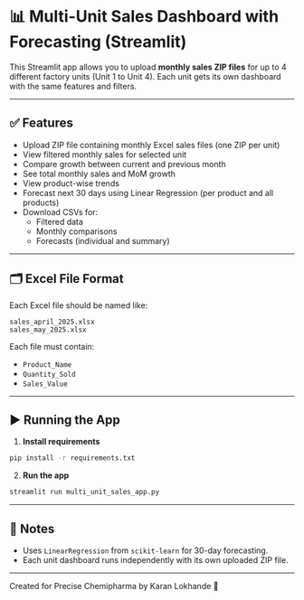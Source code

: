 
# 📊 Multi-Unit Sales Dashboard with Forecasting (Streamlit)

This Streamlit app allows you to upload **monthly sales ZIP files** for up to 4 different factory units (Unit 1 to Unit 4). Each unit gets its own dashboard with the same features and filters.

---

## ✅ Features

- Upload ZIP file containing monthly Excel sales files (one ZIP per unit)
- View filtered monthly sales for selected unit
- Compare growth between current and previous month
- See total monthly sales and MoM growth
- View product-wise trends
- Forecast next 30 days using Linear Regression (per product and all products)
- Download CSVs for:
  - Filtered data
  - Monthly comparisons
  - Forecasts (individual and summary)

---

## 🗂️ Excel File Format

Each Excel file should be named like:
```
sales_april_2025.xlsx
sales_may_2025.xlsx
```

Each file must contain:
- `Product_Name`
- `Quantity_Sold`
- `Sales_Value`

---

## ▶️ Running the App

1. **Install requirements**
```bash
pip install -r requirements.txt
```

2. **Run the app**
```bash
streamlit run multi_unit_sales_app.py
```

---

## 🧠 Notes

- Uses `LinearRegression` from `scikit-learn` for 30-day forecasting.
- Each unit dashboard runs independently with its own uploaded ZIP file.

---

Created for Precise Chemipharma by Karan Lokhande 💼
